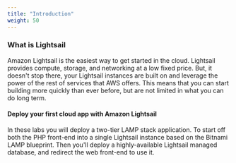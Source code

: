 ```yaml
---
title: "Introduction"
weight: 50
---
```


### What is Lightsail

Amazon Lightsail is the easiest way to get started in the cloud. Lightsail provides compute, storage, and networking at a low fixed price. But, it doesn't stop there, your Lightsail instances are built on and leverage the power of the rest of services that AWS offers. This means that you can start building more quickly than ever before, but are not limited in what you can do long term. 

#### Deploy your first cloud app with Amazon Lightsail
In these labs you will deploy a two-tier LAMP stack application. To start off both the PHP front-end into a single Lightsail instance based on the Bitnami LAMP blueprint. Then you'll deploy a highly-available Lightsail managed database, and redirect the web front-end to use it. 
